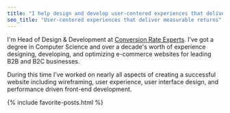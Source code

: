 ```yaml
---
title: "I help design and develop user‑centered experiences that deliver measurable returns."
seo_title: "User‑centered experiences that deliver measurable returns"
---
```


I'm Head of Design & Development at [Conversion Rate Experts](http://www.conversion-rate-experts.com/). I’ve got a degree in Computer Science and over a decade's worth of experience designing, developing, and optimizing e-commerce websites for leading B2B and B2C businesses.

During this time I’ve worked on nearly all aspects of creating a successful website including wireframing, user experience, user interface design, and performance driven front-end development.

{% include favorite-posts.html %}
